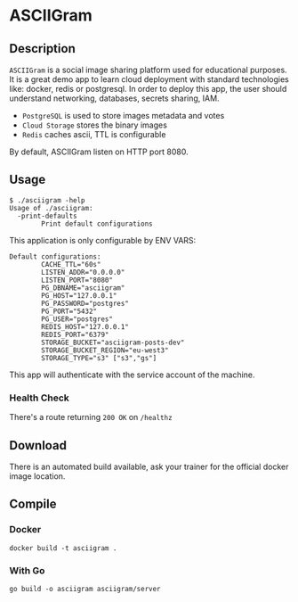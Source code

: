 # ASCIIGram
## Description

`ASCIIGram` is a social image sharing platform used for educational purposes. It is a great demo app to learn
cloud deployment with standard technologies like: docker, redis or postgresql. In order to deploy this app,
the user should understand networking, databases, secrets sharing, IAM.

* `PostgreSQL` is used to store images metadata and votes
* `Cloud Storage` stores the binary images
* `Redis` caches ascii, TTL is configurable

By default, ASCIIGram listen on HTTP port 8080.

## Usage
```
$ ./asciigram -help
Usage of ./asciigram:
  -print-defaults
        Print default configurations
```

This application is only configurable by ENV VARS:

```
Default configurations:
        CACHE_TTL="60s"
        LISTEN_ADDR="0.0.0.0"
        LISTEN_PORT="8080"
        PG_DBNAME="asciigram"
        PG_HOST="127.0.0.1"
        PG_PASSWORD="postgres"
        PG_PORT="5432"
        PG_USER="postgres"
        REDIS_HOST="127.0.0.1"
        REDIS_PORT="6379"
        STORAGE_BUCKET="asciigram-posts-dev"
        STORAGE_BUCKET_REGION="eu-west3"
        STORAGE_TYPE="s3" ["s3","gs"]
```

This app will authenticate with the service account of the machine.

### Health Check

There's a route returning `200 OK` on `/healthz`

## Download

There is an automated build available, ask your trainer for the official docker image location.


## Compile

### Docker

    docker build -t asciigram .

### With Go

    go build -o asciigram asciigram/server
